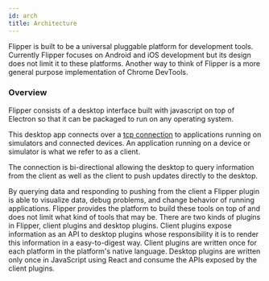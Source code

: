 ```yaml
---
id: arch
title: Architecture
---
```


Flipper is built to be a universal pluggable platform for development tools. Currently Flipper focuses on Android and iOS development but its design does not limit it to these platforms. Another way to think of Flipper is a more general purpose implementation of Chrome DevTools.

### Overview
Flipper consists of a desktop interface built with javascript on top of Electron so that it can be packaged to run on any operating system.

This desktop app connects over a [tcp connection](establishing-a-connection) to applications running on simulators and connected devices. An application running on a device or simulator is what we refer to as a client.

The connection is bi-directional allowing the desktop to query information from the client as well as the client to push updates directly to the desktop.

By querying data and responding to pushing from the client a Flipper plugin is able to visualize data, debug problems, and change behavior of running applications. Flipper provides the platform to build these tools on top of and does not limit what kind of tools that may be.
There are two kinds of plugins in Flipper, client plugins and desktop plugins. Client plugins expose information as an API to desktop plugins whose responsibility it is to render this information in a easy-to-digest way. Client plugins are written once for each platform in the platform's native language. Desktop plugins are written only once in JavaScript using React and consume the APIs exposed by the client plugins.
